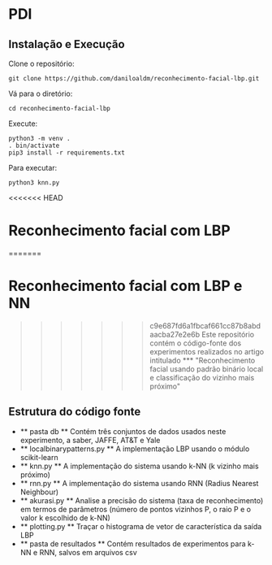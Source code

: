 # PDI

## Instalação e Execução
Clone o repositório:
```
git clone https://github.com/daniloaldm/reconhecimento-facial-lbp.git
```
Vá para o diretório:
```
cd reconhecimento-facial-lbp
```
Execute:
```
python3 -m venv .
. bin/activate
pip3 install -r requirements.txt
```
Para executar:
```
python3 knn.py
```

<<<<<<< HEAD
# Reconhecimento facial com LBP
=======
# Reconhecimento facial com LBP e NN
>>>>>>> c9e687fd6a1fbcaf661cc87b8abdaacba27e2e6b
Este repositório contém o código-fonte dos experimentos realizados no artigo intitulado *** "Reconhecimento facial usando padrão binário local e classificação do vizinho mais próximo"

## Estrutura do código fonte
- ** pasta db ** Contém três conjuntos de dados usados ​​neste experimento, a saber, JAFFE, AT&T e Yale
- ** localbinarypatterns.py ** A implementação LBP usando o módulo scikit-learn
- ** knn.py ** A implementação do sistema usando k-NN (k vizinho mais próximo)
- ** rnn.py ** A implementação do sistema usando RNN (Radius Nearest Neighbour)
- ** akurasi.py ** Analise a precisão do sistema (taxa de reconhecimento) em termos de parâmetros (número de pontos vizinhos P, o raio P e o valor k escolhido de k-NN)
- ** plotting.py ** Traçar o histograma de vetor de característica da saída LBP
- ** pasta de resultados ** Contém resultados de experimentos para k-NN e RNN, salvos em arquivos csv
